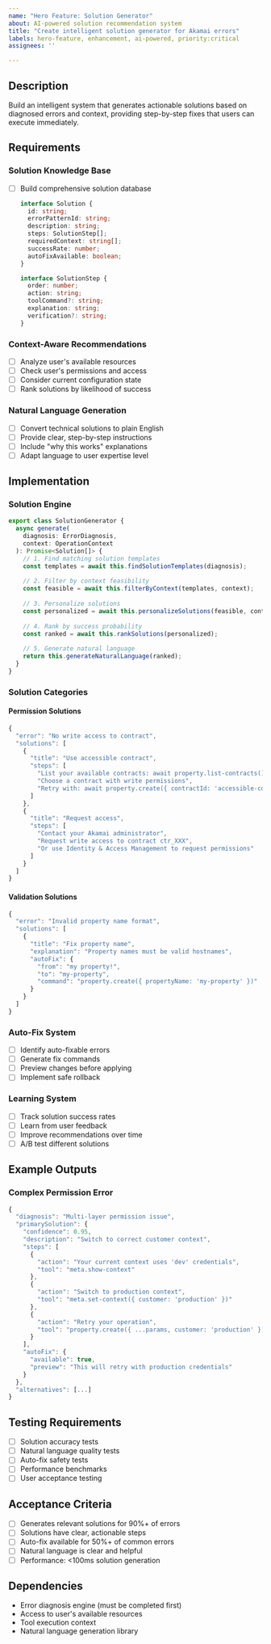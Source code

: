 ```yaml
---
name: "Hero Feature: Solution Generator"
about: AI-powered solution recommendation system
title: "Create intelligent solution generator for Akamai errors"
labels: hero-feature, enhancement, ai-powered, priority:critical
assignees: ''

---
```


## Description
Build an intelligent system that generates actionable solutions based on diagnosed errors and context, providing step-by-step fixes that users can execute immediately.

## Requirements

### Solution Knowledge Base
- [ ] Build comprehensive solution database
  ```typescript
  interface Solution {
    id: string;
    errorPatternId: string;
    description: string;
    steps: SolutionStep[];
    requiredContext: string[];
    successRate: number;
    autoFixAvailable: boolean;
  }
  
  interface SolutionStep {
    order: number;
    action: string;
    toolCommand?: string;
    explanation: string;
    verification?: string;
  }
  ```

### Context-Aware Recommendations
- [ ] Analyze user's available resources
- [ ] Check user's permissions and access
- [ ] Consider current configuration state
- [ ] Rank solutions by likelihood of success

### Natural Language Generation
- [ ] Convert technical solutions to plain English
- [ ] Provide clear, step-by-step instructions
- [ ] Include "why this works" explanations
- [ ] Adapt language to user expertise level

## Implementation

### Solution Engine
```typescript
export class SolutionGenerator {
  async generate(
    diagnosis: ErrorDiagnosis,
    context: OperationContext
  ): Promise<Solution[]> {
    // 1. Find matching solution templates
    const templates = await this.findSolutionTemplates(diagnosis);
    
    // 2. Filter by context feasibility
    const feasible = await this.filterByContext(templates, context);
    
    // 3. Personalize solutions
    const personalized = await this.personalizeSolutions(feasible, context);
    
    // 4. Rank by success probability
    const ranked = await this.rankSolutions(personalized);
    
    // 5. Generate natural language
    return this.generateNaturalLanguage(ranked);
  }
}
```

### Solution Categories

#### Permission Solutions
```typescript
{
  "error": "No write access to contract",
  "solutions": [
    {
      "title": "Use accessible contract",
      "steps": [
        "List your available contracts: await property.list-contracts()",
        "Choose a contract with write permissions",
        "Retry with: await property.create({ contractId: 'accessible-contract' })"
      ]
    },
    {
      "title": "Request access",
      "steps": [
        "Contact your Akamai administrator",
        "Request write access to contract ctr_XXX",
        "Or use Identity & Access Management to request permissions"
      ]
    }
  ]
}
```

#### Validation Solutions
```typescript
{
  "error": "Invalid property name format",
  "solutions": [
    {
      "title": "Fix property name",
      "explanation": "Property names must be valid hostnames",
      "autoFix": {
        "from": "my property!",
        "to": "my-property",
        "command": "property.create({ propertyName: 'my-property' })"
      }
    }
  ]
}
```

### Auto-Fix System
- [ ] Identify auto-fixable errors
- [ ] Generate fix commands
- [ ] Preview changes before applying
- [ ] Implement safe rollback

### Learning System
- [ ] Track solution success rates
- [ ] Learn from user feedback
- [ ] Improve recommendations over time
- [ ] A/B test different solutions

## Example Outputs

### Complex Permission Error
```typescript
{
  "diagnosis": "Multi-layer permission issue",
  "primarySolution": {
    "confidence": 0.95,
    "description": "Switch to correct customer context",
    "steps": [
      {
        "action": "Your current context uses 'dev' credentials",
        "tool": "meta.show-context"
      },
      {
        "action": "Switch to production context",
        "tool": "meta.set-context({ customer: 'production' })"
      },
      {
        "action": "Retry your operation",
        "tool": "property.create({ ...params, customer: 'production' })"
      }
    ],
    "autoFix": {
      "available": true,
      "preview": "This will retry with production credentials"
    }
  },
  "alternatives": [...]
}
```

## Testing Requirements
- [ ] Solution accuracy tests
- [ ] Natural language quality tests
- [ ] Auto-fix safety tests
- [ ] Performance benchmarks
- [ ] User acceptance testing

## Acceptance Criteria
- [ ] Generates relevant solutions for 90%+ of errors
- [ ] Solutions have clear, actionable steps
- [ ] Auto-fix available for 50%+ of common errors
- [ ] Natural language is clear and helpful
- [ ] Performance: <100ms solution generation

## Dependencies
- Error diagnosis engine (must be completed first)
- Access to user's available resources
- Tool execution context
- Natural language generation library